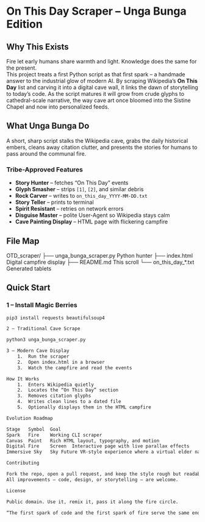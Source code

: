 # On This Day Scraper – Unga Bunga Edition

## Why This Exists
Fire let early humans share warmth and light. Knowledge does the same for the present.  
This project treats a first Python script as that first spark – a handmade answer to the industrial glow of modern AI. By scraping Wikipedia’s **On This Day** list and carving it into a digital cave wall, it links the dawn of storytelling to today’s code. As the script matures it will grow from crude glyphs to cathedral-scale narrative, the way cave art once bloomed into the Sistine Chapel and now into personalized feeds.

## What Unga Bunga Do
A short, sharp script stalks the Wikipedia cave, grabs the daily historical embers, cleans away citation clutter, and presents the stories for humans to pass around the communal fire.

### Tribe-Approved Features
* **Story Hunter** – fetches “On This Day” events  
* **Glyph Smasher** – strips `[1]`, `[2]`, and similar debris  
* **Rock Carver** – writes to `on_this_day_YYYY-MM-DD.txt`  
* **Story Teller** – prints to terminal  
* **Spirit Resistant** – retries on network errors  
* **Disguise Master** – polite User-Agent so Wikipedia stays calm  
* **Cave Painting Display** – HTML page with flickering campfire

## File Map

OTD_scraper/
├── unga_bunga_scraper.py    Python hunter
├── index.html               Digital campfire display
├── README.md                This scroll
└── on_this_day_*.txt        Generated tablets

## Quick Start

### 1 – Install Magic Berries
```bash
pip3 install requests beautifulsoup4

2 – Traditional Cave Scrape

python3 unga_bunga_scraper.py

3 – Modern Cave Display
	1.	Run the scraper
	2.	Open index.html in a browser
	3.	Watch the campfire and read the events

How It Works
	1.	Enters Wikipedia quietly
	2.	Locates the “On This Day” section
	3.	Removes citation glyphs
	4.	Writes clean lines to a dated file
	5.	Optionally displays them in the HTML campfire

Evolution Roadmap

Stage	Symbol	Goal
Spark	Fire	Working CLI scraper
Canvas	Paint	Rich HTML layout, typography, and motion
Digital Fire	Screen	Interactive page with live parallax effects
Immersive Sky	Sky	Future VR-style experience where a virtual elder narrates events

Contributing

Fork the repo, open a pull request, and keep the style rough but readable.
All improvements – code, design, or storytelling – are welcome.

License

Public domain. Use it, remix it, pass it along the fire circle.

“The first spark of code and the first spark of fire serve the same end – keeping stories alive.”

